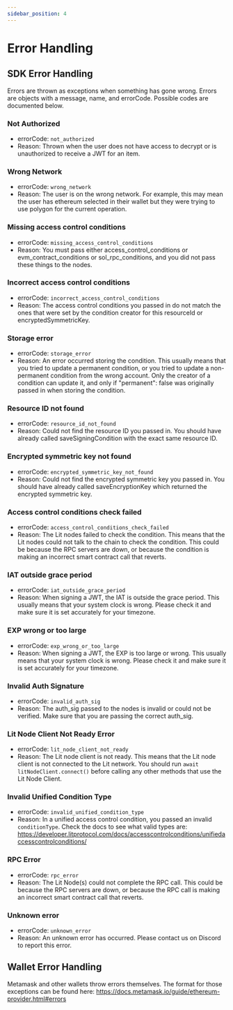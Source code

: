 ```yaml
---
sidebar_position: 4
---
```


# Error Handling

## SDK Error Handling

Errors are thrown as exceptions when something has gone wrong. Errors are objects with a message, name, and errorCode. Possible codes are documented below.

### Not Authorized

- errorCode: `not_authorized`
- Reason: Thrown when the user does not have access to decrypt or is unauthorized to receive a JWT for an item.

### Wrong Network

- errorCode: `wrong_network`
- Reason: The user is on the wrong network. For example, this may mean the user has ethereum selected in their wallet but they were trying to use polygon for the current operation.

### Missing access control conditions

- errorCode: `missing_access_control_conditions`
- Reason: You must pass either access_control_conditions or evm_contract_conditions or sol_rpc_conditions, and you did not pass these things to the nodes.

### Incorrect access control conditions

- errorCode: `incorrect_access_control_conditions`
- Reason: The access control conditions you passed in do not match the ones that were set by the condition creator for this resourceId or encryptedSymmetricKey.

### Storage error

- errorCode: `storage_error`
- Reason: An error occurred storing the condition. This usually means that you tried to update a permanent condition, or you tried to update a non-permanent condition from the wrong account. Only the creator of a condition can update it, and only if \"permanent\": false was originally passed in when storing the condition.

### Resource ID not found

- errorCode: `resource_id_not_found`
- Reason: Could not find the resource ID you passed in. You should have already called saveSigningCondition with the exact same resource ID.

### Encrypted symmetric key not found

- errorCode: `encrypted_symmetric_key_not_found`
- Reason: Could not find the encrypted symmetric key you passed in. You should have already called saveEncryptionKey which returned the encrypted symmetric key.

### Access control conditions check failed

- errorCode: `access_control_conditions_check_failed`
- Reason: The Lit nodes failed to check the condition. This means that the Lit nodes could not talk to the chain to check the condition. This could be because the RPC servers are down, or because the condition is making an incorrect smart contract call that reverts.

### IAT outside grace period

- errorCode: `iat_outside_grace_period`
- Reason: When signing a JWT, the IAT is outside the grace period. This usually means that your system clock is wrong. Please check it and make sure it is set accurately for your timezone.

### EXP wrong or too large

- errorCode: `exp_wrong_or_too_large`
- Reason: When signing a JWT, the EXP is too large or wrong. This usually means that your system clock is wrong. Please check it and make sure it is set accurately for your timezone.

### Invalid Auth Signature

- errorCode: `invalid_auth_sig`
- Reason: The auth_sig passed to the nodes is invalid or could not be verified. Make sure that you are passing the correct auth_sig.

### Lit Node Client Not Ready Error

- errorCode: `lit_node_client_not_ready`
- Reason: The Lit node client is not ready. This means that the Lit node client is not connected to the Lit network. You should run `await litNodeClient.connect()` before calling any other methods that use the Lit Node Client.

### Invalid Unified Condition Type

- errorCode: `invalid_unified_condition_type`
- Reason: In a unified access control condition, you passed an invalid `conditionType`. Check the docs to see what valid types are: https://developer.litprotocol.com/docs/accesscontrolconditions/unifiedaccesscontrolconditions/

### RPC Error

- errorCode: `rpc_error`
- Reason: The Lit Node(s) could not complete the RPC call. This could be because the RPC servers are down, or because the RPC call is making an incorrect smart contract call that reverts.

### Unknown error

- errorCode: `unknown_error`
- Reason: An unknown error has occurred. Please contact us on Discord to report this error.

## Wallet Error Handling

Metamask and other wallets throw errors themselves. The format for those exceptions can be found here: https://docs.metamask.io/guide/ethereum-provider.html#errors
